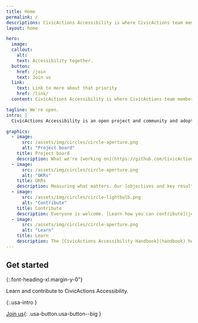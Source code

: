 ```yaml
---
title: Home
permalink: /
descriptions: CivicActions Accessibility is where CivicActions team members and our partners learn from and support one another to make digital government services more accessible for everyone.
layout: home

hero:
  image: 
  callout:
    alt: 
    text: Accessibility together.
  button:
    href: /join
    text: Join us
  link:
    text: Link to more about that priority
    href: /link/
  content: CivicActions Accessibility is where CivicActions team members and our partners learn from and support one another to make digital government services more accessible for everyone.

tagline: We're open.
intro: |
  CivicActions Accessibility is an open project and community and adopts an open approach to government web accessibility. [Learn more.](open)

graphics:
  - image:
      src: /assets/img/circles/circle-aperture.png
      alt: "Project board"
    title: Project board
    description: What we're [working on](https://github.com/CivicActions/accessibility/projects/1).
  - image:
      src: /assets/img/circles/circle-aperture.png
      alt: "OKRs"
    title: OKRs
    description: Measuring what matters. Our [objectives and key results](okrs).
  - image:
      src: /assets/img/circles/circle-lightbulb.png
      alt: "Contribute"
    title: Contribute
    description: Everyone is welcome. [Learn how you can contribute](join) to CivicActions Accessibility.
  - image:
      src: /assets/img/circles/circle-aperture.png
      alt: "Learn"
    title: Learn
    description: The [CivicActions Accessibility Handbook](handbook) helps you learn more about making government digital services more accessible.
---
```


## Get started

{:.font-heading-xl.margin-y-0"}

Learn and contribute to CivicActions Accessibility.

{:.usa-intro }

[Join us](join){: .usa-button.usa-button--big }
